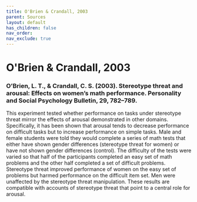 ```yaml
---
title: O'Brien & Crandall, 2003
parent: Sources
layout: default
has_children: false
nav_order: 
nav_exclude: true
---
```


# O'Brien & Crandall, 2003

### O’Brien, L. T., & Crandall, C. S. (2003). Stereotype threat and arousal: Effects on women’s math performance. Personality and Social Psychology Bulletin, 29, 782–789.

This experiment tested whether performance on tasks under stereotype threat mirror the effects of arousal demonstrated in other domains. Specifically, it has been shown that arousal tends to decrease performance on difficult tasks but to increase performance on simple tasks. Male and female students were told they would complete a series of math tests that either have shown gender differences (stereotype threat for women) or have not shown gender differences (control). The difficulty of the tests were varied so that half of the participants completed an easy set of math problems and the other half completed a set of difficult problems. Stereotype threat improved performance of women on the easy set of problems but harmed performance on the difficult item set. Men were unaffected by the stereotype threat manipulation. These results are compatible with accounts of stereotype threat that point to a central role for arousal.
